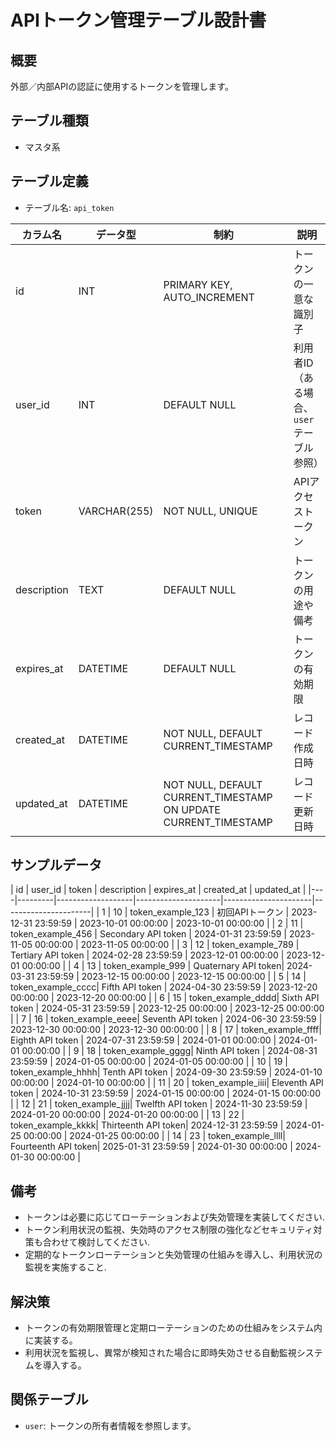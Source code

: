 # APIトークン管理テーブル設計書

## 概要
外部／内部APIの認証に使用するトークンを管理します。

## テーブル種類
- マスタ系

## テーブル定義
- テーブル名: `api_token`

| カラム名       | データ型      | 制約                                      | 説明                                  |
|----------------|---------------|-------------------------------------------|---------------------------------------|
| id             | INT           | PRIMARY KEY, AUTO_INCREMENT               | トークンの一意な識別子                  |
| user_id        | INT           | DEFAULT NULL                              | 利用者ID（ある場合、`user`テーブル参照）|
| token          | VARCHAR(255)  | NOT NULL, UNIQUE                          | APIアクセストークン                   |
| description    | TEXT          | DEFAULT NULL                              | トークンの用途や備考                    |
| expires_at     | DATETIME      | DEFAULT NULL                              | トークンの有効期限                      |
| created_at     | DATETIME      | NOT NULL, DEFAULT CURRENT_TIMESTAMP       | レコード作成日時                       |
| updated_at     | DATETIME      | NOT NULL, DEFAULT CURRENT_TIMESTAMP ON UPDATE CURRENT_TIMESTAMP | レコード更新日時   |

## サンプルデータ

| id | user_id | token             | description         | expires_at           | created_at           | updated_at           |
|----|---------|-------------------|---------------------|----------------------|----------------------|
| 1  | 10      | token_example_123 | 初回APIトークン     | 2023-12-31 23:59:59  | 2023-10-01 00:00:00  | 2023-10-01 00:00:00  |
| 2  | 11      | token_example_456 | Secondary API token | 2024-01-31 23:59:59  | 2023-11-05 00:00:00  | 2023-11-05 00:00:00  |
| 3  | 12      | token_example_789 | Tertiary API token  | 2024-02-28 23:59:59  | 2023-12-01 00:00:00  | 2023-12-01 00:00:00  |
| 4  | 13      | token_example_999 | Quaternary API token| 2024-03-31 23:59:59  | 2023-12-15 00:00:00  | 2023-12-15 00:00:00  |
| 5  | 14      | token_example_cccc| Fifth API token     | 2024-04-30 23:59:59  | 2023-12-20 00:00:00  | 2023-12-20 00:00:00  |
| 6  | 15      | token_example_dddd| Sixth API token     | 2024-05-31 23:59:59  | 2023-12-25 00:00:00  | 2023-12-25 00:00:00  |
| 7  | 16      | token_example_eeee| Seventh API token   | 2024-06-30 23:59:59  | 2023-12-30 00:00:00  | 2023-12-30 00:00:00  |
| 8  | 17      | token_example_ffff| Eighth API token    | 2024-07-31 23:59:59  | 2024-01-01 00:00:00  | 2024-01-01 00:00:00  |
| 9  | 18      | token_example_gggg| Ninth API token     | 2024-08-31 23:59:59  | 2024-01-05 00:00:00  | 2024-01-05 00:00:00  |
| 10 | 19      | token_example_hhhh| Tenth API token     | 2024-09-30 23:59:59  | 2024-01-10 00:00:00  | 2024-01-10 00:00:00  |
| 11 | 20      | token_example_iiii| Eleventh API token  | 2024-10-31 23:59:59  | 2024-01-15 00:00:00  | 2024-01-15 00:00:00  |
| 12 | 21      | token_example_jjjj| Twelfth API token   | 2024-11-30 23:59:59  | 2024-01-20 00:00:00  | 2024-01-20 00:00:00  |
| 13 | 22      | token_example_kkkk| Thirteenth API token| 2024-12-31 23:59:59  | 2024-01-25 00:00:00  | 2024-01-25 00:00:00  |
| 14 | 23      | token_example_llll| Fourteenth API token| 2025-01-31 23:59:59  | 2024-01-30 00:00:00  | 2024-01-30 00:00:00  |

## 備考
- トークンは必要に応じてローテーションおよび失効管理を実装してください.
- トークン利用状況の監視、失効時のアクセス制限の強化などセキュリティ対策も合わせて検討してください.
- 定期的なトークンローテーションと失効管理の仕組みを導入し、利用状況の監視を実施すること.

## 解決策
- トークンの有効期限管理と定期ローテーションのための仕組みをシステム内に実装する。
- 利用状況を監視し、異常が検知された場合に即時失効させる自動監視システムを導入する。

## 関係テーブル
- `user`: トークンの所有者情報を参照します。
